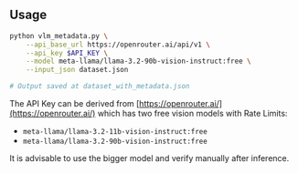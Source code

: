 ## Usage

```bash
python vlm_metadata.py \
	--api_base_url https://openrouter.ai/api/v1 \
	--api_key $API_KEY \
	--model meta-llama/llama-3.2-90b-vision-instruct:free \
	--input_json dataset.json

# Output saved at dataset_with_metadata.json
```



The API Key can be derived from [https://openrouter.ai/](https://openrouter.ai/) which has two free vision models with Rate Limits: 
- `meta-llama/llama-3.2-11b-vision-instruct:free`
- `meta-llama/llama-3.2-90b-vision-instruct:free`

It is advisable to use the bigger model and verify manually after inference.

